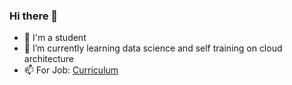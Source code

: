 ### Hi there 👋

- 🔭 I'm a student
- 🌱 I’m currently learning data science and self training on cloud architecture
- 📫 For Job: [Curriculum](https://abdoulsn.github.io)
<!--
**abdoulsn/abdoulsn** is a ✨ _special_ ✨ repository because its `README.md` (this file) appears on your GitHub profile.

Security Engineer.

![https://github-readme-stats.vercel.app/api/top-langs/?username=stypr&hide=pawn&langs_count=10&layout=compact](https://github-readme-stats.vercel.app/api/top-langs/?username=abdoulsn&hide=pawn&langs_count=9&layout=compact)

- 🌱 I’m currently learning data science and cloud architecture
- 📫 How to reach me: ablaye0m {*at*} g*m*a*i*l.c#o#m
-->
